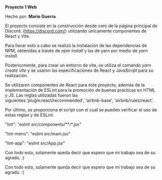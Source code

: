 **Proyecto 1 Web**

Hecho por: **Mario Guerra**

El proyecto consiste en la construcción desde cero de la página principal de Discord. (https://discord.com/) utilizando únicamente componentes de React y Vite.

Para llevar esto a cabo se realizó la instalación de las dependencias de NPM, obtenidas a través de *npm install* y las de yarn por medio de *yarn install*. 

Posteriormente, para crear un entorno de vite, se utiliza el comando *yarn create vite* y se usaron las especificaciones de React y JavaScript para su realización.

Se utilizaron componentes de React para este proyecto, además de la implementación de ESLint para la promoción de buenas prácticas en HTML y JS.
Las reglas utilizadas fueron las siguientes:'plugin:react/recommended', 'airbnb-base', 'airbnb/rules/react'.


Por último, se proporciona el script con el cual se pueden verificar el uso de estas reglas y de ESLint.

"lint": "eslint src/components/**/*.jsx"

"lint-menu": "eslint src/main.jsx"

"lint-app": "eslint src/App.jsx"

Con todo esto, solamente queda decir que espero que mi trabajo sea de su agrado. :)

Con todo esto, solamente queda decir que espero que mi trabajo sea de su agrado. :)